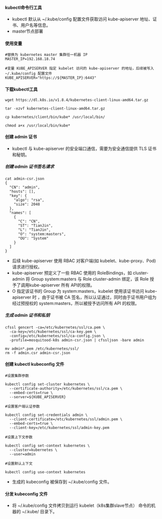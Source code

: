 #### kubectl命令行工具
- kubectl 默认从 ~/.kube/config 配置文件获取访问 kube-apiserver 地址、证书、用户名等信息。
- master节点部署

#### 使用变量

```
#替换为 kubernetes master 集群任一机器 IP
MASTER_IP=192.168.18.74

#变量 KUBE_APISERVER 指定 kubelet 访问的 kube-apiserver 的地址，后续被写入 ~/.kube/config 配置文件
KUBE_APISERVER="https://${MASTER_IP}:6443"
```

#### 下载kubectl工具

```
wget https://dl.k8s.io/v1.8.4/kubernetes-client-linux-amd64.tar.gz

tar -xzvf kubernetes-client-linux-amd64.tar.gz

cp kubernetes/client/bin/kube* /usr/local/bin/

chmod a+x /usr/local/bin/kube*
```

#### 创建 admin 证书
- kubectl 与 kube-apiserver 的安全端口通信，需要为安全通信提供 TLS 证书和秘钥。

##### 创建 admin 证书签名请求

```
cat admin-csr.json
{
  "CN": "admin",
  "hosts": [],
  "key": {
    "algo": "rsa",
    "size": 2048
  },
  "names": [
    {
      "C": "CN",
      "ST": "TianJin",
      "L": "TianJin",
      "O": "system:masters",
      "OU": "System"
    }
  ]
}
```

- 后续 kube-apiserver 使用 RBAC 对客户端(如 kubelet、kube-proxy、Pod)请求进行授权。
- kube-apiserver 预定义了一些 RBAC 使用的 RoleBindings，如 cluster-admin 将 Group system:masters 与 Role cluster-admin 绑定，该 Role 授予了调用kube-apiserver 所有 API的权限。
- O 指定该证书的 Group 为 system:masters，kubelet 使用该证书访问 kube-apiserver 时 ，由于证书被 CA 签名，所以认证通过，同时由于证书用户组为经过预授权的 system:masters，所以被授予访问所有 API 的权限。

##### 生成 admin 证书和私钥

```
cfssl gencert -ca=/etc/kubernetes/ssl/ca.pem \
  -ca-key=/etc/kubernetes/ssl/ca-key.pem \
  -config=/etc/kubernetes/ssl/ca-config.json \
  -profile=mosquitood-k8s admin-csr.json | cfssljson -bare admin
  
mv admin*.pem /etc/kubernetes/ssl/
rm -f admin.csr admin-csr.json
```

#### 创建 kubectl kubeconfig 文件

```
#设置集群参数

kubectl config set-cluster kubernetes \
  --certificate-authority=/etc/kubernetes/ssl/ca.pem \
  --embed-certs=true \
  --server=${KUBE_APISERVER}
  
#设置客户端认证参数

kubectl config set-credentials admin \
  --client-certificate=/etc/kubernetes/ssl/admin.pem \
  --embed-certs=true \
  --client-key=/etc/kubernetes/ssl/admin-key.pem
  
#设置上下文参数

kubectl config set-context kubernetes \
  --cluster=kubernetes \
  --user=admin
  
#设置默认上下文

kubectl config use-context kubernetes
```
- 生成的 kubeconfig 被保存到 ~/.kube/config 文件。

#### 分发 kubeconfig 文件
- 将 ~/.kube/config 文件拷贝到运行 kubelet（k8s集群slave节点） 命令的机器的 ~/.kube/ 目录下。





